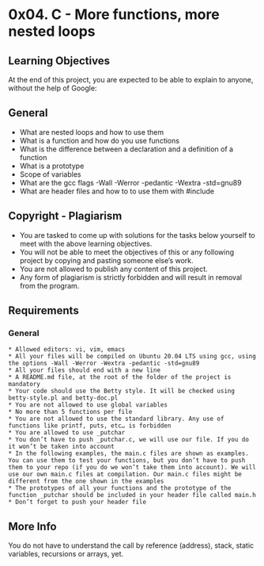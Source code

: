 # 0x04. C - More functions, more nested loops
## Learning Objectives

At the end of this project, you are expected to be able to explain to anyone, without the help of Google:
## General

   * What are nested loops and how to use them
   * What is a function and how do you use functions
   * What is the difference between a declaration and a definition of a function
   * What is a prototype
   * Scope of variables
   * What are the gcc flags -Wall -Werror -pedantic -Wextra -std=gnu89
   * What are header files and how to to use them with #include

## Copyright - Plagiarism

   * You are tasked to come up with solutions for the tasks below yourself to meet with the above learning objectives.
   * You will not be able to meet the objectives of this or any following project by copying and pasting someone else’s work.
   * You are not allowed to publish any content of this project.
   * Any form of plagiarism is strictly forbidden and will result in removal from the program.

## Requirements
### General

    * Allowed editors: vi, vim, emacs
    * All your files will be compiled on Ubuntu 20.04 LTS using gcc, using the options -Wall -Werror -Wextra -pedantic -std=gnu89
    * All your files should end with a new line
    * A README.md file, at the root of the folder of the project is mandatory
    * Your code should use the Betty style. It will be checked using betty-style.pl and betty-doc.pl
    * You are not allowed to use global variables
    * No more than 5 functions per file
    * You are not allowed to use the standard library. Any use of functions like printf, puts, etc… is forbidden
    * You are allowed to use _putchar
    * You don’t have to push _putchar.c, we will use our file. If you do it won’t be taken into account
    * In the following examples, the main.c files are shown as examples. You can use them to test your functions, but you don’t have to push them to your repo (if you do we won’t take them into account). We will use our own main.c files at compilation. Our main.c files might be different from the one shown in the examples
    * The prototypes of all your functions and the prototype of the function _putchar should be included in your header file called main.h
    * Don’t forget to push your header file

## More Info

You do not have to understand the call by reference (address), stack, static variables, recursions or arrays, yet.
